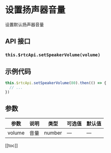 # 设置扬声器音量 <BadgeTip text="异步接口" type="green"></BadgeTip>

设置默认扬声器音量

## API 接口

### `this.$rtcApi.setSpeakerVolume(volume)`

## 示例代码

```js
this.$rtcApi.setSpeakerVolume(80).then(() => {
  // ...
})
```

## 参数

| 参数   | 说明 | 类型   | 可选值 | 默认值 |
| ------ | ---- | ------ | ------ | ------ |
| volume | 音量 | number | —      | —      |

[[toc]]
